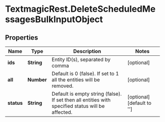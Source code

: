 # TextmagicRest.DeleteScheduledMessagesBulkInputObject

## Properties
Name | Type | Description | Notes
------------ | ------------- | ------------- | -------------
**ids** | **String** | Entity ID(s), separated by comma | [optional] 
**all** | **Number** | Default is 0 (false). If set to 1 all the entities will be removed. | [optional] 
**status** | **String** | Default is empty string (false). If set then all entities with specified status will be affected. | [optional] [default to &#39;&#39;]


